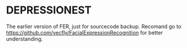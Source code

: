 # DEPRESSIONEST
The earlier version of FER, just for sourcecode backup. Recomand go to https://github.com/yecfly/FacialExpressionRecognition for better understanding.
